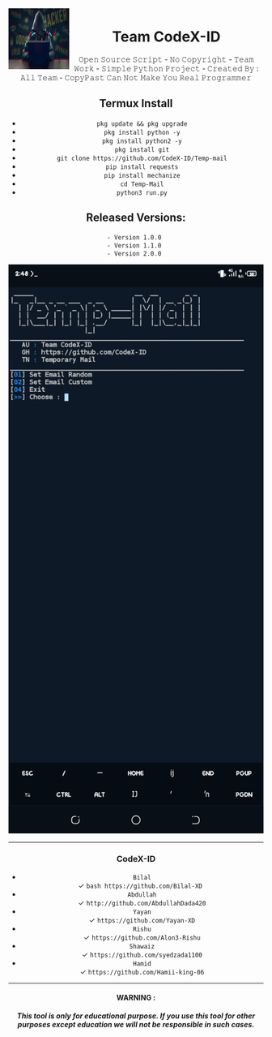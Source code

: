 <img src="https://github.com/CodeX-ID/Temp-mail/blob/main/FB_IMG_16438157518732124.jpg" width="120" height="120" align="left">
<center>
<h1> Team CodeX-ID </h1>
𝙾𝚙𝚎𝚗 𝚂𝚘𝚞𝚛𝚌𝚎 𝚂𝚌𝚛𝚒𝚙𝚝 - 𝙽𝚘 𝙲𝚘𝚙𝚢𝚛𝚒𝚐𝚑𝚝 - 𝚃𝚎𝚊𝚖 𝚆𝚘𝚛𝚔 - 𝚂𝚒𝚖𝚙𝚕𝚎 𝙿𝚢𝚝𝚑𝚘𝚗 𝙿𝚛𝚘𝚓𝚎𝚌𝚝 - 𝙲𝚛𝚎𝚊𝚝𝚎𝚍 𝙱𝚢 : 𝙰𝚕𝚕 𝚃𝚎𝚊𝚖 - 𝙲𝚘𝚙𝚢𝙿𝚊𝚜𝚝 𝙲𝚊𝚗 𝙽𝚘𝚝 𝙼𝚊𝚔𝚎 𝚈𝚘𝚞 𝚁𝚎𝚊𝚕 𝙿𝚛𝚘𝚐𝚛𝚊𝚖𝚖𝚎𝚛  
<br>
<h2> Termux Install </h2>


 - ```pkg update && pkg upgrade``` <br>
 - ```pkg install python -y``` <br>
 - ```pkg install python2 -y``` <br>
 - ```pkg install git``` <br>
 - ```git clone https://github.com/CodeX-ID/Temp-mail``` <br>
 - ```pip install requests``` <br>
 - ```pip install mechanize``` <br>
 - ```cd Temp-Mail``` <br>
 - ```python3 run.py``` <br>


## Released Versions:
    - Version 1.0.0 
    - Version 1.1.0 
    - Version 2.0.0 

<p align="center">
	<img src="https://github.com/CodeX-ID/Temp-mail/blob/main/Screenshot_20220203-144851.png" width="600px">
</p>

------------------------------------------------------------------------
### CodeX-ID
- `Bilal`  <br>   ✓ `bash https://github.com/Bilal-XD `  <br>
- `Abdullah`  <br>  ✓ ` http://github.com/AbdullahDada420 `  <br>
- `Yayan`  <br>  ✓ ` https://github.com/Yayan-XD `  <br>
- `Rishu`  <br>  ✓ ` https://github.com/Alon3-Rishu `  <br>
- `Shawaiz`  <br>  ✓ ` https://github.com/syedzada1100 `  <br>
- `Hamid`  <br>  ✓ ` https://github.com/Hamii-king-06 `  <br>
------------------------------------------------------------------------


#### WARNING : 
***This tool is only for educational purpose. If you use this tool for other purposes except education we will not be responsible in such cases.***

